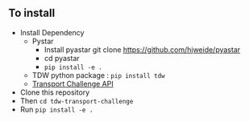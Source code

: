 ## To install
* Install Dependency 
  * Pystar
    * Install pyastar git clone <https://github.com/hjweide/pyastar>
    * cd pyastar
    * `pip install -e .`
  * TDW python package : `pip install tdw `
  * [Transport Challenge API](https://github.com/alters-mit/transport_challenge) 
* Clone this repository
* Then `cd tdw-transport-challenge`
* Run `pip install -e .`
